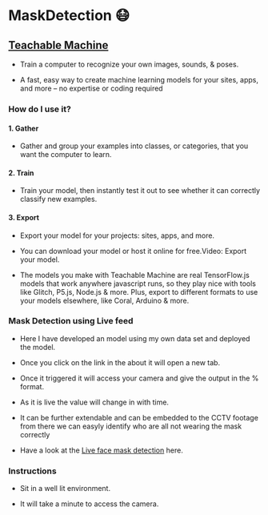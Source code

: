 # MaskDetection  😷

## [Teachable Machine](https://teachablemachine.withgoogle.com/)

 * Train a computer to recognize your own images, sounds, & poses.

 * A fast, easy way to create machine learning models for your sites, apps, and more – no expertise or coding required

### How do I use it?

#### 1. Gather

 * Gather and group your examples into classes, or categories, that you want the computer to learn.

#### 2. Train

 * Train your model, then instantly test it out to see whether it can correctly classify new examples.

#### 3. Export

 * Export your model for your projects: sites, apps, and more.

 * You can download your model or host it online for free.Video: Export your model.
 
 * The models you make with Teachable Machine are real TensorFlow.js models that work anywhere javascript runs, so they play nice with tools like Glitch, P5.js, Node.js & more.
Plus, export to different formats to use your models elsewhere, like Coral, Arduino & more.

### Mask Detection using Live feed

  * Here I have developed an model using my own data set and deployed the model.
  
  * Once you click on the link in the about it will open a new tab.
  
  * Once it triggered it will access your camera and give the output in the % format. 
  
  * As it is live the value will change in with time. 
  
  * It can be further extendable and can be embedded to the CCTV footage from there we can easyly identify who are all not wearing the mask correctly
  
  * Have a look at the [Live face mask detection](https://albusdracosam.github.io/MaskDetection.github.io/) here.

### Instructions

 * Sit in a well lit environment.

 * It will take a minute to access the camera.
